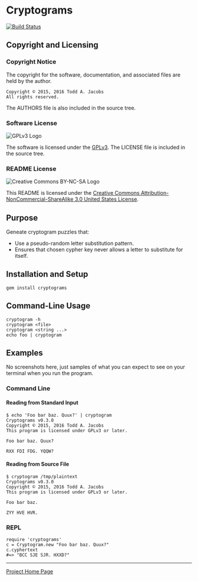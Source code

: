 # Cryptograms

[![Build Status](
    https://travis-ci.org/CodeGnome/cryptograms.svg?branch=master
)](https://travis-ci.org/CodeGnome/cryptograms)

## Copyright and Licensing

### Copyright Notice

The copyright for the software, documentation, and associated files are
held by the author.

    Copyright © 2015, 2016 Todd A. Jacobs
    All rights reserved.

The AUTHORS file is also included in the source tree.

### Software License

![GPLv3 Logo](http://www.gnu.org/graphics/gplv3-88x31.png)

The software is licensed under the
[GPLv3](http://www.gnu.org/copyleft/gpl.html). The LICENSE file is
included in the source tree.

### README License

![Creative Commons BY-NC-SA
Logo](http://i.creativecommons.org/l/by-nc-sa/3.0/us/88x31.png)

This README is licensed under the [Creative Commons
Attribution-NonCommercial-ShareAlike 3.0 United States
License](http://creativecommons.org/licenses/by-nc-sa/3.0/us/).

## Purpose

Geneate cryptogram puzzles that:

- Use a pseudo-random letter substitution pattern.
- Ensures that chosen cypher key never allows a letter to substitute for
  itself.

## Installation and Setup

    gem install cryptograms

## Command-Line Usage

    cryptogram -h
    cryptogram <file>
    cryptogram <string ...>
    echo foo | cryptogram

## Examples

No screenshots here, just samples of what you can expect to see on
your terminal when you run the program.

### Command Line

#### Reading from Standard Input

    $ echo 'Foo bar baz. Quux?' | cryptogram
    Cryptograms v0.3.0
    Copyright © 2015, 2016 Todd A. Jacobs
    This program is licensed under GPLv3 or later.

    Foo bar baz. Quux?

    RXX FDI FDG. YQQW?

#### Reading from Source File

    $ cryptogram /tmp/plaintext
    Cryptograms v0.3.0
    Copyright © 2015, 2016 Todd A. Jacobs
    This program is licensed under GPLv3 or later.

    Foo bar baz.

    ZYY HVE HVR.


### REPL

    require 'cryptograms'
    c = Cryptogram.new "Foo bar baz. Quux?"
    c.cyphertext
    #=> "BCC SJE SJR. HXXD?"

----

[Project Home Page](https://github.com/CodeGnome/cryptograms)
